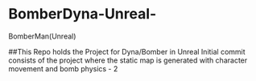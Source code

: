 # BomberDyna-Unreal-
BomberMan(Unreal)

##This Repo holds the Project for Dyna/Bomber in Unreal
Initial commit consists of the project where the static map is generated 
with character movement and bomb physics - 2
